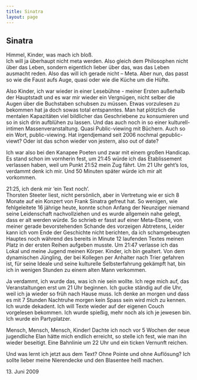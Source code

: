 ```yaml
---
title: Sinatra
layout: page
---
```

## Sinatra

Himmel, Kinder, was mach ich bloß.<br>
Ich will ja überhaupt nicht meta werden. Also gleich dem Philosophen nicht über das Leben, sondern eigentlich lieber über das, was das Leben ausmacht reden. Also das will ich gerade nicht – Meta. Aber nun, das passt so wie die Faust aufs Auge, quasi oder wie die Küche um die Hüfte.

Also Kinder, ich war wieder in einer Lesebühne - meiner Ersten außerhalb der Hauptstadt und es war mir wieder ein Vergnügen, nicht selber die Augen über die Buchstaben schubsen zu müssen. Etwas vorzulesen zu bekommen hat ja doch sowas total entspanntes. Man hat plötzlich die mentalen Kapazitäten viel bildlicher das Geschriebene zu konsumieren und so in sich drin aufblühen zu lassen. Und das auch noch in so einer kulturell-intimen Massenveranstaltung. Quasi Public-viewing mit Büchern. Auch so ein Wort, public-viewing. Hat irgendjemand seit 2006 nochmal gepublic-viewt? Oder ist das schon wieder von jestern, also out of date?

Ich war also bei den Kanapee Poeten und zwar mit einem großen Handicap. Es stand schon im vornherin fest, um 21:45 würde ich das Etablissement verlassen haben, weil um Punkt 21:52 mein Zug fährt. Um 21 Uhr geht’s los, verdammt denk ich mir. Und 50 Minuten später würde ich mir alt vorkommen.

21:25, ich denk mir ‘ein Text noch’.<br>
Thorsten Steeter liest, nicht persönlich, aber in Vertretung wie er sich 8 Monate auf ein Konzert von Frank Sinatra gefreut hat. So wenigen, wie fehlgeleitete 16 jährige heute, konnte schon Anfang der Neunziger niemand seine Leidenschaft nachvollziehen und es wurde allgemein nahe gelegt, dass er alt werden würde. So schrieb er fasst auf einer Meta-Ebene, von meiner gerade bevorstehenden Schande des vorzeigen Abtretens, Leider kann ich vom Ende der Geschichte nicht berichten, da ich schamgebeugten Hauptes noch während des bereits in Minute 12 laufenden Textes meinen Platz in der ersten Reihen aufgeben musste.
Um 21:47 verlasse ich das Lokal und meine Jugend meinen Körper. Kinder, ich bin gealtert. Von dem dynamischen Jüngling, der bei Kollegen per Anhalter nach Trier gefahren ist, für seine Ideale und seine kulturelle Selbsterfahrung gekämpft hat, bin ich in wenigen Stunden zu einem alten Mann verkommen.

Ja verdammt, ich wurde das, was ich nie sein wollte. Ich rege mich auf, das Veranstaltungen erst um 21 Uhr beginnen. Ich gucke ständig auf die Uhr, weil ich ja wieder so früh nach Hause muss. Ich denke an morgen und dass es mit 7 Stunden Nachtruhe morgen kein Spass sein wird mich zu kennen. Ich wurde dekadent. Ich will Texte wieder auf der eigenen Couch vorgelesen bekommen. Ich wurde spießig, mehr noch als ich je jewesen bin. Ich wurde ein Partyplatzer.

Mensch, Mensch, Mensch, Kinder! Dachte ich noch vor 5 Wochen der neue jugendliche Elan hätte mich endlich erreicht, so stelle ich fest, wie man ihn wieder beseitigt. Eine Bahnlinie um 22 Uhr und ein ticken Vernunft reichen.

Und was lernt ich jetzt aus dem Text? Ohne Pointe und ohne Auflösung?
Ich sollte lieber meine Nierendecke und den Blasentee heiß machen.

<date>13. Juni 2009</date>
